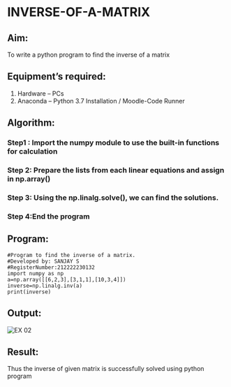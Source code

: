 # INVERSE-OF-A-MATRIX
## Aim:
To write a python program to find the inverse of a matrix
## Equipment’s required:
1. 	Hardware – PCs
2. 	Anaconda – Python 3.7 Installation / Moodle-Code Runner
## Algorithm:
### Step1 : Import the numpy module to use the built-in functions for calculation
### Step 2: Prepare the lists from each linear equations and assign in np.array()
### Step 3: Using the np.linalg.solve(), we can find the solutions.
### Step 4:End the program 

## Program:
```
#Program to find the inverse of a matrix.
#Developed by: SANJAY S
#RegisterNumber:212222230132
import numpy as np
a=np.array([[6,2,3],[3,1,1],[10,3,4]])
inverse=np.linalg.inv(a)
print(inverse)
```
## Output:



![EX 02](https://user-images.githubusercontent.com/119091638/227898510-31efb23f-f656-4981-8eac-669342609c7b.png)

## Result:
Thus the inverse of given matrix is successfully solved using python program


